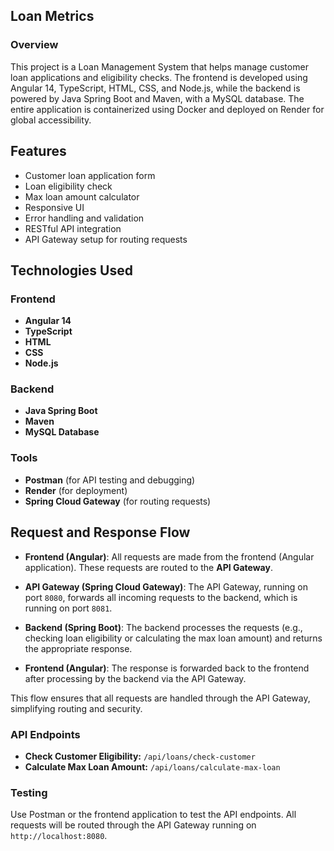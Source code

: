 ## Loan Metrics

### Overview

This project is a Loan Management System that helps manage customer loan applications and eligibility checks. The frontend is developed using Angular 14, TypeScript, HTML, CSS, and Node.js, while the backend is powered by Java Spring Boot and Maven, with a MySQL database. The entire application is containerized using Docker and deployed on Render for global accessibility.

## Features

- Customer loan application form
- Loan eligibility check
- Max loan amount calculator
- Responsive UI
- Error handling and validation
- RESTful API integration
- API Gateway setup for routing requests

## Technologies Used

### Frontend

- **Angular 14**
- **TypeScript**
- **HTML**
- **CSS**
- **Node.js**

### Backend

- **Java Spring Boot**
- **Maven**
- **MySQL Database**

### Tools

- **Postman** (for API testing and debugging)
- **Render** (for deployment)
- **Spring Cloud Gateway** (for routing requests)

## Request and Response Flow

- **Frontend (Angular)**: All requests are made from the frontend (Angular application). These requests are routed to the **API Gateway**.

- **API Gateway (Spring Cloud Gateway)**: The API Gateway, running on port `8080`, forwards all incoming requests to the backend, which is running on port `8081`.

- **Backend (Spring Boot)**: The backend processes the requests (e.g., checking loan eligibility or calculating the max loan amount) and returns the appropriate response.

- **Frontend (Angular)**: The response is forwarded back to the frontend after processing by the backend via the API Gateway.

This flow ensures that all requests are handled through the API Gateway, simplifying routing and security.

### API Endpoints

- **Check Customer Eligibility:** `/api/loans/check-customer`
- **Calculate Max Loan Amount:** `/api/loans/calculate-max-loan`

### Testing

Use Postman or the frontend application to test the API endpoints. All requests will be routed through the API Gateway running on `http://localhost:8080`.
